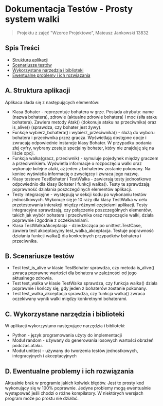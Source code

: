 # Dokumentacja Testów - Prosty system walki

> Projektu z zajęć "Wzorce Projektowe", Mateusz Jankowski 13832


## Spis Treści
* [Struktura aplikacji](#struktura-aplikacji)
* [Scenariusze testów](#scenariusze-testów)
* [Wykorzystane narzędzia i biblioteki](#wykorzystane-narzędzia-i-biblioteki)
* [Ewentualne problemy i ich rozwiązania](#Ewentualne-problemy-i-ich-rozwiązania)


## A. Struktura aplikacji
Aplikaca słada się z następujących elementów:
- Klasa Bohater - reprezentuje bohatera w grze. Posiada atrybuty: name (nazwa bohatera), zdrowie (aktualne zdrowie bohatera) i moc (siła ataku bohatera). Zawiera metody Atak() (dokonuje ataku na przeciwnika) oraz is_alive() (sprawdza, czy bohater jest żywy).
- Funkcje wybierz_bohatera() i wybierz_przeciwnika() - służą do wyboru bohatera i przeciwnika przez gracza. Wyświetlają dostępne opcje i zwracają odpowiednie instancje klasy Bohater. W przypadku podania złej cyfry, wybrany zostaje specjalny bohater, który nie znajduję się na liście opcji.
- Funkcja walka(gracz, przeciwnik) - symuluje pojedynek między graczem a przeciwnikiem. Wyświetla informacje o rozpoczęciu walki oraz wykonuje kolejne ataki, aż jeden z bohaterów zostanie pokonany. Na koniec wyświetla informację o zwycięzcy i zwraca jego nazwę.
- Klasy testowe TestBohater i TestWalka - zawierają testy jednostkowe odpowiednio dla klasy Bohater i funkcji walka(). Testy te sprawdzają poprawność działania poszczególnych elementów aplikacji.
- Testy integracyjne - występują w sekcji kodu po wykonaniu testów jednostkowych. Wykonuje się je 10 razy dla klasy TestWalka w celu przetestowania interakcji między różnymi częściami aplikacji. Testy integracyjne sprawdzają, czy połączenie poszczególnych elementów, takich jak wybór bohatera i przeciwnika oraz rozpoczęcie walki, działa poprawnie i zgodnie z oczekiwaniami.
- Klasa TestWalkaAkceptacja - dziedzicząca po unittest.TestCase, zawiera test akceptacyjny test_walka_akceptacja. Testuje poprawność działania funkcji walka() dla konkretnych przypadków bohatera i przeciwnika.

## B. Scenariusze testów
- Test test_is_alive w klasie TestBohater sprawdza, czy metoda is_alive() zwraca poprawne wartości dla bohatera w zależności od jego aktualnego zdrowia.
- Test test_walka w klasie TestWalka sprawdza, czy funkcja walka() działa poprawnie i kończy się, gdy jeden z bohaterów zostanie pokonany.
- Test test_walka_akceptacja sprawdza, czy funkcja walka() zwraca oczekiwany wynik walki między konkretnymi bohaterami.

## C. Wykorzystane narzędzia i biblioteki
W aplikacji wykorzystano następujące narzędzia i biblioteki:
- Python - język programowania użyty do implementacji
- Moduł random - używany do generowania losowych wartości obrażeń podczas ataku.
- Moduł unittest - używany do tworzenia testów jednostkowych, integracyjnych i akceptacyjnych

## D. Ewentualne problemy i ich rozwiązania

Aktualnie brak w programie jakich kolwiek błędów. Jest to prosty kod wykonujący się w 100% poprawnie. Jedyne problemy mogą ewentualnie występować jeśli chodzi o różne kompilatory. W niektórych wersjach program może po prostu nie działać.
